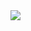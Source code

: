 <img src="https://capsule-render.vercel.app/api?type=wave&color=auto&height=200&section=header&text=Hi%20I'mHanmoon&fontSize=50" />
<br>

